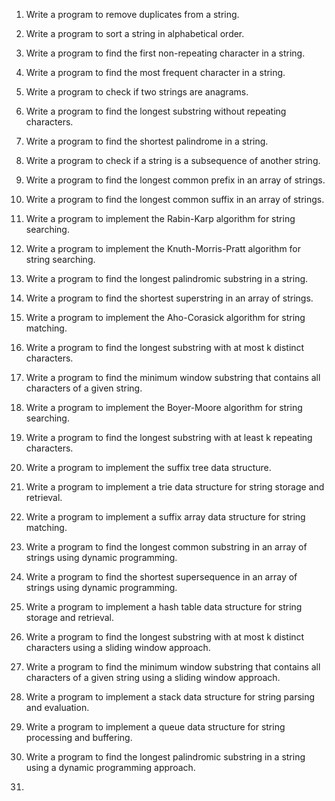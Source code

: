 1. Write a program to remove duplicates from a string.
2. Write a program to sort a string in alphabetical order.
3. Write a program to find the first non-repeating character in a string.
4. Write a program to find the most frequent character in a string.
5. Write a program to check if two strings are anagrams.
6. Write a program to find the longest substring without repeating characters.
7. Write a program to find the shortest palindrome in a string.
8. Write a program to check if a string is a subsequence of another string.
9. Write a program to find the longest common prefix in an array of strings.
10. Write a program to find the longest common suffix in an array of strings.

11. Write a program to implement the Rabin-Karp algorithm for string searching.
12. Write a program to implement the Knuth-Morris-Pratt algorithm for string searching.
13. Write a program to find the longest palindromic substring in a string.
14. Write a program to find the shortest superstring in an array of strings.
15. Write a program to implement the Aho-Corasick algorithm for string matching.
16. Write a program to find the longest substring with at most k distinct characters.
17. Write a program to find the minimum window substring that contains all characters of a given string.
18. Write a program to implement the Boyer-Moore algorithm for string searching.
19. Write a program to find the longest substring with at least k repeating characters.
20. Write a program to implement the suffix tree data structure.

21. Write a program to implement a trie data structure for string storage and retrieval.
22. Write a program to implement a suffix array data structure for string matching.
23. Write a program to find the longest common substring in an array of strings using dynamic programming.
24. Write a program to find the shortest supersequence in an array of strings using dynamic programming.
25. Write a program to implement a hash table data structure for string storage and retrieval.
26. Write a program to find the longest substring with at most k distinct characters using a sliding window approach.
27. Write a program to find the minimum window substring that contains all characters of a given string using a sliding window approach.
28. Write a program to implement a stack data structure for string parsing and evaluation.
29. Write a program to implement a queue data structure for string processing and buffering.
30. Write a program to find the longest palindromic substring in a string using a dynamic programming approach.

31. 


